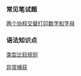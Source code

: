 ### 常见笔试题

[两个协程交替打印数字和字母](./alternateNumberAndWord.md)



### 语法知识点

[类型比较规则](./comparable.md)

[异常捕获](./error.md)